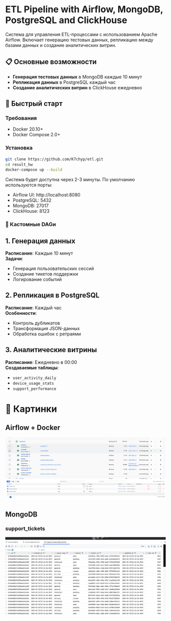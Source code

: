 # ETL Pipeline with Airflow, MongoDB, PostgreSQL and ClickHouse

Система для управления ETL-процессами с использованием Apache Airflow. Включает генерацию тестовых данных, репликацию между базами данных и создание аналитических витрин.

## 📋 Основные возможности

- **Генерация тестовых данных** в MongoDB каждые 10 минут
- **Репликация данных** в PostgreSQL каждый час
- **Создание аналитических витрин** в ClickHouse ежедневно

## 🚀 Быстрый старт

### Требования
- Docker 20.10+
- Docker Compose 2.0+

### Установка
```bash
git clone https://github.com/K7chyp/etl.git
cd result_hw
docker-compose up --build
```

Система будет доступна через 2-3 минуты. По умолчанию используются порты:

- Airflow UI: http://localhost:8080
- PostgreSQL: 5432
- MongoDB: 27017
- ClickHouse: 8123


### 🔄 Кастомные DAGи
## 1. Генерация данных  
**Расписание**: Каждые 10 минут  
**Задачи**:  
- Генерация пользовательских сессий  
- Создание тикетов поддержки  
- Логирование событий  

## 2. Репликация в PostgreSQL  
**Расписание**: Каждый час  
**Особенности**:  
- Контроль дубликатов  
- Трансформация JSON-данных  
- Обработка ошибок с ретраями  

## 3. Аналитические витрины  
**Расписание**: Ежедневно в 00:00  
**Создаваемые таблицы**:  
- `user_activity_daily`  
- `device_usage_stats`  
- `support_performance`  

# 📸 Картинки

## Airflow + Docker
![alt text](image-1.png)
![alt text](image.png)
## MongoDB
### support_tickets
![alt text](image-2.png)